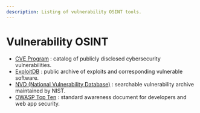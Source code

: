 ```yaml
---
description: Listing of vulnerability OSINT tools.
---
```


# Vulnerability OSINT

* [CVE Program](https://www.cve.org/) : catalog of publicly disclosed cybersecurity vulnerabilities.
* [ExploitDB](https://www.exploit-db.com/) : public archive of exploits and corresponding vulnerable software.
* [NVD (National Vulnerability Database)](https://nvd.nist.gov/vuln/search) : searchable vulnerability archive maintained by NIST.
* [OWASP Top Ten](https://owasp.org/www-project-top-ten/) : standard awareness document for developers and web app security.
